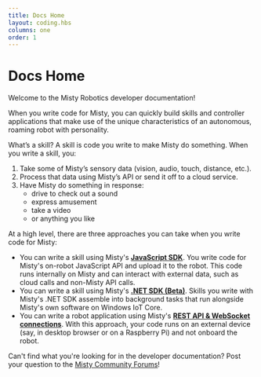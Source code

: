 ```yaml
---
title: Docs Home
layout: coding.hbs
columns: one
order: 1
---
```


<h1>Docs Home</h1>

Welcome to the Misty Robotics developer documentation!

When you write code for Misty, you can quickly build skills and controller applications that make use of the unique characteristics of an autonomous, roaming robot with personality.

What’s a skill? A skill is code you write to make Misty do something. When you write a skill, you:

1. Take some of Misty’s sensory data (vision, audio, touch, distance, etc.).
2. Process that data using Misty’s API or send it off to a cloud service.
3. Have Misty do something in response:
   * drive to check out a sound
   * express amusement
   * take a video
   * or anything you like

At a high level, there are three approaches you can take when you write code for Misty:

* You can write a skill using Misty's [**JavaScript SDK**](./misty-ii/coding-misty/javascript-sdk-architecture). You write code for Misty's on-robot JavaScript API and upload it to the robot. This code runs internally on Misty and can interact with external data, such as cloud calls and non-Misty API calls.
* You can write a skill using Misty's [**.NET SDK (Beta)**](./misty-ii/dotnet-sdk/overview). Skills you write with Misty's .NET SDK assemble into background tasks that run alongside Misty's own software on Windows IoT Core.
* You can write a robot application using Misty's [**REST API & WebSocket connections**](./misty-ii/rest-api/overview). With this approach, your code runs on an external device (say, in desktop browser or on a Raspberry Pi) and not onboard the robot.

Can't find what you're looking for in the developer documentation? Post your question to the [Misty Community Forums](https://community.mistyrobotics.com/)!